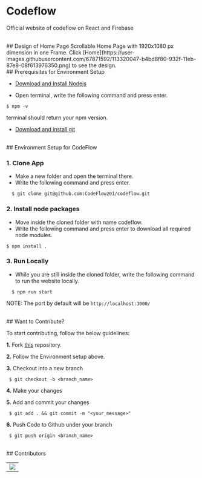 # Codeflow

Official website of codeflow on React and Firebase

<br />
## Design of Home Page 
Scrollable Home Page with 1920x1080 px dimension in one Frame. Click [Home](https://user-images.githubusercontent.com/67871592/113320047-b4bd8f80-932f-11eb-87e8-08f613976350.png) to see the design.

<br />
## Prerequisites for Environment Setup

* [Download and Install Nodejs](https://nodejs.org/en/download/)

* Open terminal, write the following command and press enter.
```
$ npm -v
```
terminal should return your npm version.

* [Download and install git](https://git-scm.com/downloads)

<br />
## Environment Setup for CodeFlow

  ### 1. Clone App
  
  * Make a new folder and open the terminal there.
  * Write the following command and press enter.
  
  ```
    $ git clone git@github.com:CodeFlow201/codeflow.git
  ```
    
 ### 2. Install node packages
 
  * Move inside the cloned folder with name codeflow.
  * Write the following command and press enter to download all required node modules.
 
   ```
   $ npm install .
  ```
  
### 3. Run Locally

 * While you are still inside the cloned folder, write the following command to run the website locally. 
 
 ```
   $ npm run start
 ```
  
  NOTE: The port by default will be ```http://localhost:3000/```

<br />
## Want to Contribute?

To start contributing, follow the below guidelines: 

**1.**  Fork [this](git@github.com:CodeFlow201/codeflow.git) repository.

**2.**  Follow the Environment setup above.

**3.** Checkout into a new branch 

     $ git checkout -b <branch_name>

**4.** Make your changes

**5.** Add and commit your changes

     $ git add . && git commit -m "<your_message>"
     
**6.** Push Code to Github under your branch 

     $ git push origin <branch_name>   
     
<br />
## Contributors
<table>
  <tr>
    <td>
      <a href="https://github.com/CodeFlow201/codeflow/graphs/contributors">
        <img src="https://contrib.rocks/image?repo=CodeFlow201/codeflow" />
      </a>
     </td>
  </tr>
</table>
